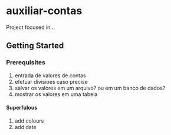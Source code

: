# auxiliar-contas

Project focused in...

## Getting Started

### Prerequisites

1. entrada de valores de contas
2. efetuar divisioes caso precise
3. salvar os valores em um arquivo? ou em um banco de dados?
4. mostrar os valores em uma tabela

#### Superfulous

1. add colours
2. add date